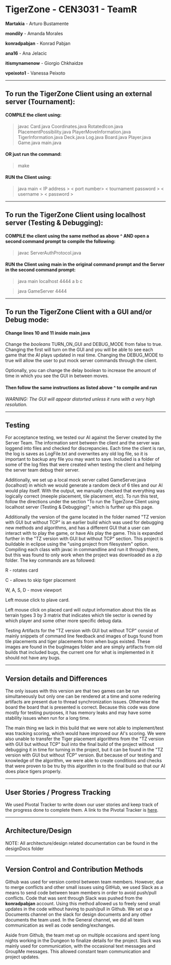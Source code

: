 # TigerZone - CEN3031 - TeamR
  **Martakia** - Arturo Bustamente
  
  **mondily** - Amanda Morales
  
  **konradpabjan** - Konrad Pabjan
  
  **ana16** - Ana Jelacic
  
  **itismynamenow** - Giorgio Chkhaidze
  
  **vpeixoto1** - Vanessa Peixoto
  
 
  
---  

## To run the TigerZone Client using an external server (Tournament):

#### COMPILE the client using:

>  javac Card.java Coordinates.java RotatedIcon.java PlacementPossibility.java
>   PlayerMoveInformation.java TigerInformation.java Deck.java Log.java Board.java
>   Player.java Game.java main.java

#### OR just run the command:

>  make
 
#### RUN the Client using:

>  java main < IP address > < port number> < tournament password > < username > < password >
  
---

## To run the TigerZone Client using localhost server (Testing & Debugging):

#### COMPILE the client using the same method as above ^ AND open a second command prompt to compile the following:

>  javac ServerAuthProtocol.java
 
#### RUN the Client using main in the original command prompt and the Server in the second command prompt:

>  java main localhost 4444 a b c

>  java GameServer 4444

---

## To run the TigerZone Client with a GUI and/or Debug mode:

#### Change lines 10 and 11 inside main.java

  Change the *booleans* TURN_ON_GUI and DEBUG_MODE from false to true. Changing the first will turn on the GUI and you will be able to see each game that the AI plays updated in real time. Changing the DEBUG_MODE to true will allow the user to put mock server commands through the client.
  
  Optionally, you can change the delay boolean to increase the amount of time in which you see the GUI in between moves.
  
#### Then follow the same instructions as listed above ^ to compile and run
  
  *WARNING: The GUI will appear distorted unless it runs with a very high resolution.*

---

## Testing

For acceptance testing, we tested our AI against the Server created by the Server Team. The information sent between the client and the server was loggend into files and checked for discrepancies. Each time the client is ran, the log is saves as LogFile.txt and overwrites any old log file, so it is important to backup any file you may want to save. Included is a folder of some of the log files that were created when testing the client and helping the server team debug their server. 

Additionally, we set up a local mock server called GameServer.java (localhost) in which we would generate a random deck of 6 tiles and our AI would play itself. With the output, we manually checked that everything was logically correct (meeple placement, tile placement, etc). To run this test, follow the directions under the section "To run the TigerZone Client using localhost server (Testing & Debugging)"; which is further up this page.

Additionally the version of the game located in the folder named "TZ version with GUI but without TCP" is an earlier build which was used for debugging new methods and algorithms, and has a different GUI that a user can interact with to play the game, or have AIs play the game. This is expanded further in the "TZ version with GUI but without TCP" section. This project is buildable in eclipse using the  "using project from filesystem" option. Compiling each class with javac in commandline and run it through there, but this was found to only work when the project was downloaded as a zip folder. The key commands are as followed:

R - rotates card

C - allows to skip tiger placement

W, A, S, D - move viewport

Left mouse click to plave card.

Left mouse click on placed card will output information about this tile as terrain types 3 by 3 matrix that indicates which tile sector is owned by which player and some other more specific debug data.

Testing Artifacts for the "TZ version with GUI but without TCP" consist of mainly snippets of command line feedback and images of bugs found from tile placements and tiger placements from when bugs existed. These images are found in the bugImages folder and are simply artifacts from old builds that included bugs, the current one for what is implemented in it should not have any bugs.

---

## Version details and Differences

The only issues with this version are that two games can be run simultaneously but only one can be rendered at a time and some redering artifacts are present due to thread synchronization issues. Otherwise the board the board that is presented is correct. Because this code was done mostly for testing purposes, it has memory leaks and may have some stability issues when run for a long time. 

The main thing we lack in this build that we were not able to implement/test was tracking scoring, which would have improved our AI's scoring. We were also unable to transfer the Tiger placement algorithms from the "TZ version with GUI but without TCP" buil into the final build of the project without debugging it in time for turning in the project, but it can be found in the "TZ version with GUI but without TCP" version. But because of our testing and knowledge of the algorithm, we were able to create conditions and checks that were proven to be tru by this algorithm in to the final build so that our AI does place tigers properly.

---

## User Stories / Progress Tracking

We used Pivotal Tracker to write down our user stories and keep track of the progress done to complete them. A link to the Pivotal Tracker is [here](https://www.pivotaltracker.com/n/projects/1914539).

---

## Architecture/Design

NOTE: All architecture/design related documentation can be found in the designDocs folder

---

## Version Control and Contribution Methods

Github was used for version control between team members. However, due to merge conflicts and other small issues using GitHub, we used Slack as a means to send code between team members in order to avoid push/pull conflicts. Code that was sent through Slack was pushed from the **konradpabjan** account. Using this method allowed us to freely send small updates in the code without having to push/pull in Github. We set up a Documents channel on the slack for design documents and any other documents the team used. In the General channel, we did all team communication as well as code sending/exchanges.

Aside from Github, the team met up on multiple occasions and spent long nights working in the Dungeon to finalize details for the project. Slack was mainly used for communication, with the occasional text messages and GroupMe messages. This allowed constant team communication and project updates.
